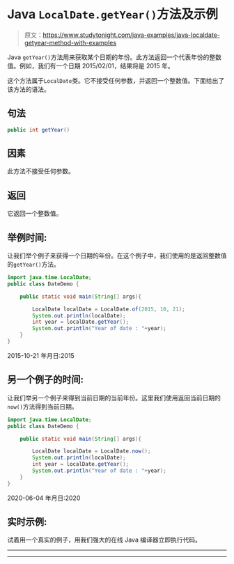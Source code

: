 # Java `LocalDate.getYear()`方法及示例

> 原文：<https://www.studytonight.com/java-examples/java-localdate-getyear-method-with-examples>

Java `getYear()`方法用来获取某个日期的年份。此方法返回一个代表年份的整数值。例如，我们有一个日期 2015/02/01，结果将是 2015 年。

这个方法属于`LocalDate`类。它不接受任何参数，并返回一个整数值。下面给出了该方法的语法。

## 句法

```java
public int getYear()
```

## 因素

此方法不接受任何参数。

## 返回

它返回一个整数值。

## 举例时间:

让我们举个例子来获得一个日期的年份。在这个例子中，我们使用的是返回整数值的`getYear()`方法。

```java
import java.time.LocalDate; 
public class DateDemo {

	public static void main(String[] args){  

		LocalDate localDate = LocalDate.of(2015, 10, 21);
		System.out.println(localDate);
		int year = localDate.getYear();
		System.out.println("Year of date : "+year);
	}
}
```

2015-10-21
年月日:2015

## 另一个例子的时间:

让我们举另一个例子来得到当前日期的当前年份。这里我们使用返回当前日期的`now()`方法得到当前日期。

```java
import java.time.LocalDate; 
public class DateDemo {

	public static void main(String[] args){  

		LocalDate localDate = LocalDate.now();
		System.out.println(localDate);
		int year = localDate.getYear();
		System.out.println("Year of date : "+year);
	}
}
```

2020-06-04
年月日:2020

## 实时示例:

试着用一个真实的例子，用我们强大的在线 Java 编译器立即执行代码。

* * *

* * *